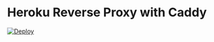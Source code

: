 # Heroku Reverse Proxy with Caddy
[![Deploy](https://www.herokucdn.com/deploy/button.svg)](https://heroku.com/deploy)

